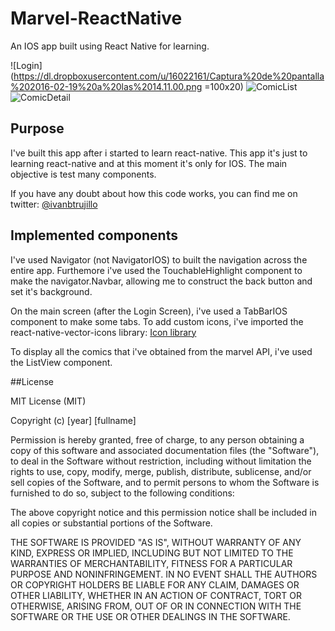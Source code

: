 # Marvel-ReactNative
An IOS app built using React Native for learning.

![Login](https://dl.dropboxusercontent.com/u/16022161/Captura%20de%20pantalla%202016-02-19%20a%20las%2014.11.00.png =100x20)
![ComicList](https://dl.dropboxusercontent.com/u/16022161/Captura%20de%20pantalla%202016-02-19%20a%20las%2014.11.08.png)
![ComicDetail](https://dl.dropboxusercontent.com/u/16022161/Captura%20de%20pantalla%202016-02-19%20a%20las%2014.11.22.png)

## Purpose
I've built this app after i started to learn react-native. This app it's just to learning react-native and at this moment it's only for IOS. The main objective is test many components.

If you have any doubt about how this code works, you can find me on twitter: [@ivanbtrujillo](https://twitter.com/ivanbtrujillo)

## Implemented components

I've used Navigator (not NavigatorIOS) to built the navigation across the entire app. 
Furthemore i've used the TouchableHighlight component to make the navigator.Navbar, allowing me to construct the back button and set it's background.

On the main screen (after the Login Screen), i've used a TabBarIOS component to make some tabs. To add custom icons, i've imported the react-native-vector-icons library: [Icon library](https://github.com/oblador/react-native-vector-icons)

To display all the comics that i've obtained from the marvel API, i've used the ListView component.

##License

MIT License (MIT)

Copyright (c) [year] [fullname]

Permission is hereby granted, free of charge, to any person obtaining a copy
of this software and associated documentation files (the "Software"), to deal
in the Software without restriction, including without limitation the rights
to use, copy, modify, merge, publish, distribute, sublicense, and/or sell
copies of the Software, and to permit persons to whom the Software is
furnished to do so, subject to the following conditions:

The above copyright notice and this permission notice shall be included in all
copies or substantial portions of the Software.

THE SOFTWARE IS PROVIDED "AS IS", WITHOUT WARRANTY OF ANY KIND, EXPRESS OR
IMPLIED, INCLUDING BUT NOT LIMITED TO THE WARRANTIES OF MERCHANTABILITY,
FITNESS FOR A PARTICULAR PURPOSE AND NONINFRINGEMENT. IN NO EVENT SHALL THE
AUTHORS OR COPYRIGHT HOLDERS BE LIABLE FOR ANY CLAIM, DAMAGES OR OTHER
LIABILITY, WHETHER IN AN ACTION OF CONTRACT, TORT OR OTHERWISE, ARISING FROM,
OUT OF OR IN CONNECTION WITH THE SOFTWARE OR THE USE OR OTHER DEALINGS IN THE
SOFTWARE.



